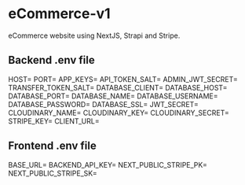 # eCommerce-v1
eCommerce website using NextJS, Strapi and Stripe.

## Backend .env file
HOST=<host>
PORT=<port>
APP_KEYS=<appkeys>
API_TOKEN_SALT=<apptokensalt>
ADMIN_JWT_SECRET=<adminjwtsecret>
TRANSFER_TOKEN_SALT=<transfertokensalt>
DATABASE_CLIENT=<client>
DATABASE_HOST=<databasehost>
DATABASE_PORT=<databaseport>
DATABASE_NAME=<databasename>
DATABASE_USERNAME=<databaseusername>
DATABASE_PASSWORD=<databasepassword>
DATABASE_SSL=<sslboolean>
JWT_SECRET=<jwtsecret>
CLOUDINARY_NAME=<cloudinaryname>
CLOUDINARY_KEY=<cloudinarykey>
CLOUDINARY_SECRET=<cloudinarysecret>
STRIPE_KEY=<stripesecretkey>
CLIENT_URL=<clienturl>
  
## Frontend .env file
 
BASE_URL=<backendbaseurl>
BACKEND_API_KEY=<backendapikey>
NEXT_PUBLIC_STRIPE_PK=<stripepublishablekey>
NEXT_PUBLIC_STRIPE_SK=<stripesecretkey>
